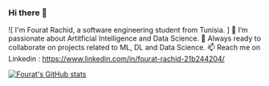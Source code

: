 ### Hi there 👋
![ I'm Fourat Rachid, a software engineering student from Tunisia. ]
🌱 I’m passionate about Artitficial Intelligence and Data Science. 
👯 Always ready to collaborate on projects related to ML, DL and Data Science. 
📫 Reach me on Linkedin : https://www.linkedin.com/in/fourat-rachid-21b244204/ 


[![Fourat's GitHub stats](https://github-readme-stats.vercel.app/api?username=fouratrachid)](https://github.com/anuraghazra/github-readme-stats)

<!--
**fouratrachid/fouratrachid** is a ✨ _special_ ✨ repository because its `README.md` (this file) appears on your GitHub profile.

Here are some ideas to get you started:

- 🔭 I’m currently working on ...
- 🌱 I’m currently learning ...
-  I’m looking to collaborate on ...
- 🤔 I’m looking for help with ...
- 💬 Ask me about ...
- 📫 How to reach me: ...
- 😄 Pronouns: ...
- ⚡ Fun fact: ...
-->
